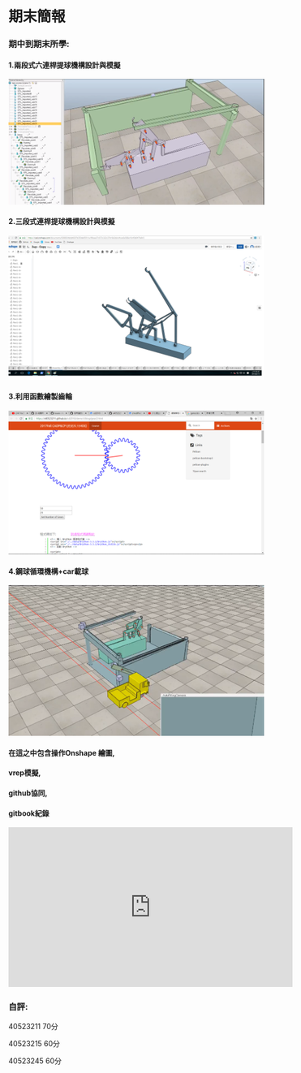 # 期末簡報



### 期中到期末所學:

#### 1.兩段式六連桿提球機構設計與模擬

![](/assets/6666456564.png)

#### 2.三段式連桿提球機構設計與模擬

![](/assets/14-2.png)

#### 3.利用函數繪製齒輪

![](/assets/gggggg.png)

#### 4.鋼球循環機構+car載球

![](/assets/54612364532.png)

#### 在這之中包含操作Onshape 繪圖,

#### vrep模擬,

#### github協同,

#### gitbook紀錄



<iframe width="560" height="315" src="https://www.youtube.com/embed/Lf_h9fQzDdM" frameborder="0" allow="autoplay; encrypted-media" allowfullscreen></iframe>

### 自評:
40523211  70分

40523215  60分

40523245  60分



